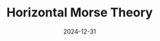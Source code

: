 ---
title: "Horizontal Morse Theory"
collection: publications
permalink:
excerpt: "This paper develops a version of Morse theory compatible with a codimension one distribution on a manifold."
date: 2024-12-31
venue:
paperurl: 
citation: 
status: in preparation
coauthors: "Fabio Gironella, Álvaro del Pino Gómez, and Lauran Toussaint"
---